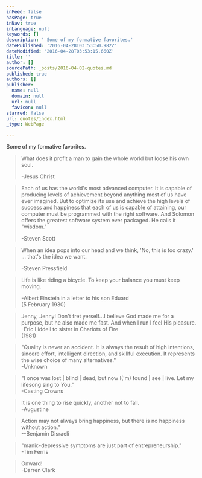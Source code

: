 ```yaml
---
inFeed: false
hasPage: true
inNav: true
inLanguage: null
keywords: []
description: ' Some of my formative favorites.'
datePublished: '2016-04-28T03:53:50.982Z'
dateModified: '2016-04-28T03:53:15.660Z'
title: ''
author: []
sourcePath: _posts/2016-04-02-quotes.md
published: true
authors: []
publisher:
  name: null
  domain: null
  url: null
  favicon: null
starred: false
url: quotes/index.html
_type: WebPage

---
```

Some of my formative favorites.

> What does it profit a man to gain the whole world but loose his own soul. 
> 
> -Jesus Christ

> Each of us has the world's most advanced computer. It is capable of producing levels of achievement beyond anything most of us have ever imagined. But to optimize its use and achieve the high levels of success and happiness that each of us is capable of attaining, our computer must be programmed with the right software. And Solomon offers the greatest software system ever packaged. He calls it "wisdom."
> 
> -Steven Scott

> When an idea pops into our head and we think, 'No, this is too crazy.' ... that's the idea we want. 
> 
> -Steven Pressfield

> Life is like riding a bicycle. To keep your balance you must keep moving. 
> 
> -Albert Einstein in a letter to his son Eduard   
> (5 February 1930)

> Jenny, Jenny! Don't fret yerself...I believe God made me for a purpose, but he also made me fast. And when I run I feel His pleasure.   
> -Eric Liddell to sister in Chariots of Fire   
> (1981)

> "Quality is never an accident. It is always the result of high intentions, sincere effort, intelligent direction, and skillful execution. It represents the wise choice of many alternatives."   
> -Unknown

> "I once was lost | blind | dead, but now I('m) found | see | live. Let my lifesong sing to You."   
> -Casting Crowns

> It is one thing to rise quickly, another not to fall.   
> -Augustine

> Action may not always bring happiness, but there is no happiness without action."   
> --Benjamin Disraeli

> "manic-depressive symptoms are just part of entrepreneurship."   
> -Tim Ferris

> Onward!   
> -Darren Clark